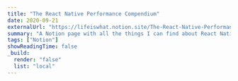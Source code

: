 ```yaml
---
title: "The React Native Performance Compendium"
date: 2020-09-21
externalUrl: "https://lifeiswhat.notion.site/The-React-Native-Performance-Compendium-21d58f64292e4074afb73a10f760f303"
summary: "A Notion page with all the things I can find about React Native and performance. It's constantly updated."
tags: ["Notion"]
showReadingTime: false
_build:
  render: "false"
  list: "local"
---
```

